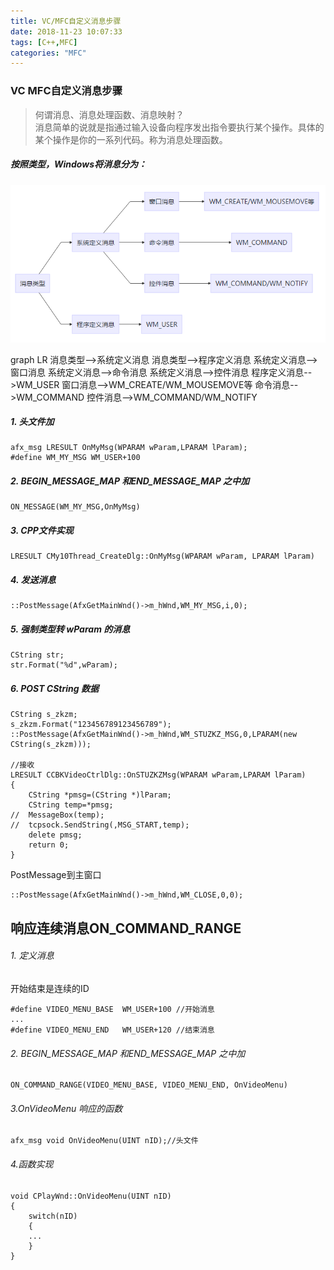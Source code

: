 ```yaml
---
title: VC/MFC自定义消息步骤
date: 2018-11-23 10:07:33
tags: [C++,MFC] 
categories: "MFC"
---
```

### VC MFC自定义消息步骤
> 何谓消息、消息处理函数、消息映射？   
> 消息简单的说就是指通过输入设备向程序发出指令要执行某个操作。具体的某个操作是你的一系列代码。称为消息处理函数。
##### 按照类型，Windows将消息分为：
![图片测试](VC-MFC自定义消息步骤/pic.png)
<!-- more -->
graph LR
消息类型-->系统定义消息
消息类型-->程序定义消息
系统定义消息-->窗口消息
系统定义消息-->命令消息
系统定义消息-->控件消息
程序定义消息-->WM_USER
窗口消息-->WM_CREATE/WM_MOUSEMOVE等
命令消息-->WM_COMMAND
控件消息-->WM_COMMAND/WM_NOTIFY

##### 1. 头文件加
```
afx_msg LRESULT OnMyMsg(WPARAM wParam,LPARAM lParam);
#define WM_MY_MSG WM_USER+100
```

##### 2. BEGIN_MESSAGE_MAP 和END_MESSAGE_MAP 之中加
```
ON_MESSAGE(WM_MY_MSG,OnMyMsg)
```

##### 3. CPP文件实现
```
LRESULT CMy10Thread_CreateDlg::OnMyMsg(WPARAM wParam, LPARAM lParam)
```

##### 4. 发送消息
```
::PostMessage(AfxGetMainWnd()->m_hWnd,WM_MY_MSG,i,0);
```

##### 5. 强制类型转 wParam 的消息
```
CString str;  
str.Format("%d",wParam);
```

##### 6. POST CString 数据
```
CString s_zkzm;
s_zkzm.Format("123456789123456789");
::PostMessage(AfxGetMainWnd()->m_hWnd,WM_STUZKZ_MSG,0,LPARAM(new CString(s_zkzm)));

//接收
LRESULT CCBKVideoCtrlDlg::OnSTUZKZMsg(WPARAM wParam,LPARAM lParam)
{
	CString *pmsg=(CString *)lParam;
	CString temp=*pmsg;
//	MessageBox(temp);
//	tcpsock.SendString(,MSG_START,temp);
	delete pmsg;
	return 0;
}
```

PostMessage到主窗口
```
::PostMessage(AfxGetMainWnd()->m_hWnd,WM_CLOSE,0,0);
```


## 响应连续消息ON_COMMAND_RANGE
###### 1. 定义消息
开始结束是连续的ID
```
#define VIDEO_MENU_BASE  WM_USER+100 //开始消息
...
#define VIDEO_MENU_END   WM_USER+120 //结束消息
```
###### 2. BEGIN_MESSAGE_MAP 和END_MESSAGE_MAP 之中加
```
ON_COMMAND_RANGE(VIDEO_MENU_BASE, VIDEO_MENU_END, OnVideoMenu)
```
###### 3.OnVideoMenu 响应的函数
```
afx_msg void OnVideoMenu(UINT nID);//头文件
```
###### 4.函数实现
```
void CPlayWnd::OnVideoMenu(UINT nID)
{
	switch(nID)
	{
	...
	}
}
```
